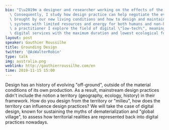 ```yaml
---
bio: "I\u2019m a designer and researcher working on the effects of the Anthropocene.\
  \ Consequently, I study how design practice can help negotiate the everyday life\
  \ brought by our new living conditions and how to design and maintain services and\
  \ systems with limited resources and energy for both humans and non-humans.\nAs\
  \ a practitioner I explore the field of digital \"low-tech\", meaning designing\
  \ digital services with the maximum duration and lowest ecological footprint. "
layout: post
speaker: Gauthier Roussilhe
title: Grounding Design
twitter: '@AsWalterRobin'
type: talk
img: australia.png
weblink: http://gauthierroussilhe.com/en
time: 2019-11-15 15:00
---
```

 Design has an history of evolving "off-ground", outside of the material conditions of its own production. As a result, mainstream design practices didn't include the notion a territory (geography, ecology, history) in their framework. How do you design from the territory or "milieu", how does the territory can influence design practices? We will take the case of digital design, known for sustaining the myths of dematerialization and "global village", to assess how territorial realities are represented back into digital practices nowadays.
